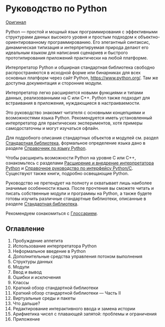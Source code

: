 # Руководство по Python

[Оригинал](https://docs.python.org/3.12/tutorial/index.html)

Python — простой и мощный язык программирования с эффективными структурами данных высокого уровня и простым подходом к объектно-ориентированному программированию. Его элегантный синтаксис, динамическая типизация и интерпретируемая природа делают его идеальным языком для написания сценариев и быстрого прототипирования приложений практически на любой платформе.

Интерпретатор Python и обширная стандартная библиотека свободно распространяются в исходной форме или бинарниках для всех основных платформ через сайт Python, https://www.python.org/. Там же доступна документация и сторонние модули.

Интерпретатор легко расширяется новыми функциями и типами данных, реализованными на С или C++. Python также подходит для встраивания в приложения, нуждающиеся в настраиваемости.

Это руководство знакомит читателя с основными концепциями и возможностями языка Python. Рекомендуется иметь установленный интерпретатор для практических экспериментов, хотя примеры самодостаточны и могут изучаться офлайн.

Для подробного описания стандартных объектов и модулей см. раздел [Стандартная библиотека](https://docs.python.org/3/library/index.html#library-index), формальное определение языка дано в разделе [Справочник по языку Python](https://docs.python.org/reference/index.html#reference-index).

Чтобы расширить возможности Python на уровне C или C++, ознакомьтесь с разделами [Расширение и внедрение интерпретатора Python](https://docs.python.org/extending/index.html#extending-index) и [Справочное руководство по интерфейсу Python/C](https://docs.python.org/c-api/index.html#c-api-index). Существуют также книги, подробно освещающие Python.

Руководство не претендует на полноту и охватывает лишь наиболее значимые особенности языка. После прочтения вы сможете читать и писать собственные модули и программы на Python, а также будете готовы изучить различные стандартные библиотеки, описанные в разделе [Стандартная библиотека](https://docs.python.org/library/index.html#library-index).

Рекомендуем ознакомиться с [Глоссарием](https://docs.python.org/glossary.html#glossary).

## Оглавление

1. Пробуждение аппетита
2. Использование интерпретатора Python
3. Неформальное введение в Python
4. Дополнительные средства управления потоком выполнения
5. Структуры данных
6. Модули
7. Ввод и вывод
8. Ошибки и исключения
9. Классы
10. Краткий обзор стандартной библиотеки
11. Краткий обзор стандартной библиотеки — Часть II
12. Виртуальные среды и пакеты
13. Что дальше?
14. Редактирование интерактивного ввода и замена истории
15. Арифметика чисел с плавающей запятой: проблемы и ограничения
16. Приложение
